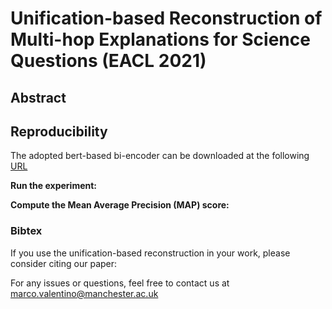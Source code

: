 # Unification-based Reconstruction of Multi-hop Explanations for Science Questions (EACL 2021)

## Abstract

## Reproducibility

The adopted bert-based bi-encoder can be downloaded at the following [URL](https://drive.google.com/file/d/1iz38q8EIYZdO9U7mAMVz1qUprU8jmEwI/view?usp=sharing)

**Run the experiment:**

**Compute the Mean Average Precision (MAP) score:** 

### Bibtex
If you use the unification-based reconstruction in your work, please consider citing our paper:


For any issues or questions, feel free to contact us at marco.valentino@manchester.ac.uk
